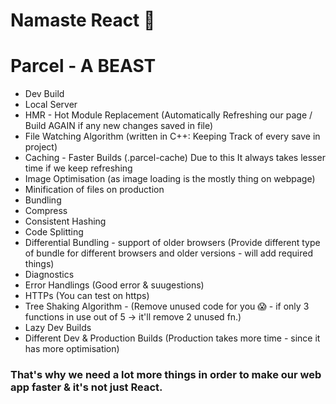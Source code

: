 # Namaste React 🚀

# Parcel - A BEAST
- Dev Build
- Local Server
- HMR - Hot Module Replacement (Automatically Refreshing our page / Build AGAIN if any new changes saved in file)
- File Watching Algorithm (written in C++: Keeping Track of every save in project)
- Caching - Faster Builds (.parcel-cache) Due to this It always takes lesser time if we keep refreshing
- Image Optimisation (as image loading is the mostly thing on webpage)
- Minification of files on production
- Bundling
- Compress
- Consistent Hashing
- Code Splitting
- Differential Bundling - support of older browsers (Provide different type of bundle for different browsers and older versions - will add required things)
- Diagnostics
- Error Handlings (Good error & suugestions)
- HTTPs (You can test on https)
- Tree Shaking Algorithm - (Remove unused code for you 😱 - if only 3 functions in use out of 5 -> it'll remove 2 unused fn.)
- Lazy Dev Builds
- Different Dev & Production Builds (Production takes more time - since it has more optimisation)

### That's why we need a lot more things in order to make our web app faster & it's not just React.
